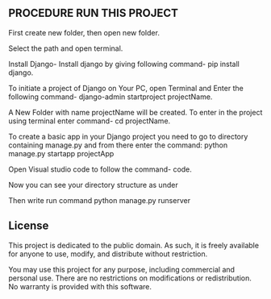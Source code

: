 ## PROCEDURE RUN THIS PROJECT

First create new folder, then open new folder.

Select the path and open terminal.

Install Django- Install django by giving following command- pip install django.

To initiate a project of Django on Your PC, open Terminal and Enter the following command- django-admin startproject projectName.

A New Folder with name projectName will be created. To enter in the project using terminal enter command- cd projectName.

To create a basic app in your Django project you need to go to directory containing manage.py and from there enter the command: python manage.py startapp projectApp

Open Visual studio code to follow the command- code.

Now you can see your directory structure as under

Then write run command python manage.py runserver


## License

This project is dedicated to the public domain. As such, it is freely available for anyone to use, modify, and distribute without restriction.

You may use this project for any purpose, including commercial and personal use. There are no restrictions on modifications or redistribution. No warranty is provided with this software.

